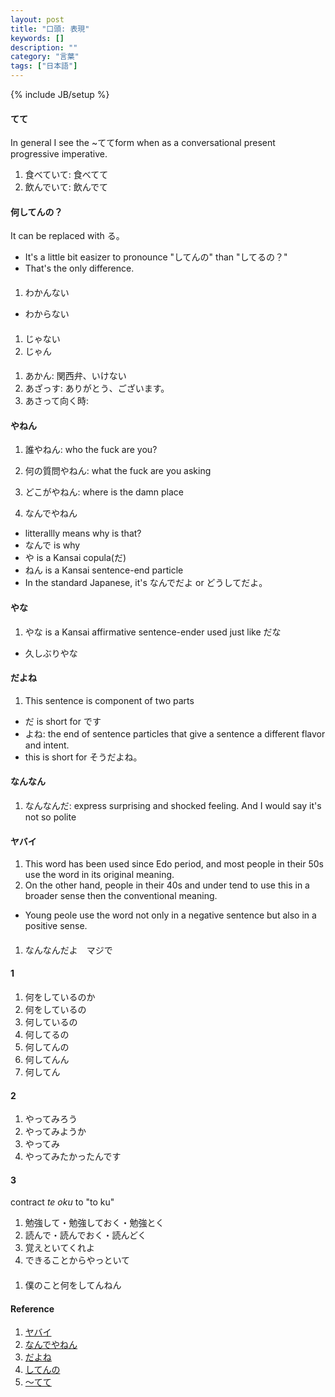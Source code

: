 ```yaml
---
layout: post
title: "口頭: 表現"
keywords: []
description: ""
category: "言葉"
tags: ["日本語"]
---
```

{% include JB/setup %}

#### てて
In general I see the ~ててform when as a conversational present progressive imperative.
1. 食べていて: 食べてて
2. 飲んでいて: 飲んでて

#### 何してんの？
It can be replaced with る。
- It's a little bit easizer to pronounce "してんの" than "してるの？"
- That's the only difference.

#### 
1.  わかんない
- わからない

####
1. じゃない
2. じゃん

####
1. あかん: 関西弁、いけない
2. あざっす: ありがとう、ございます。
3. あさって向く時:


#### やねん
1. 誰やねん: who the fuck are you?
2. 何の質問やねん: what the fuck are you asking
3. どこがやねん: where is the damn place

4. なんでやねん
- litterallly means why is that?
- なんで is why
- や is a Kansai copula(だ)
- ねん is a Kansai sentence-end particle
- In the standard Japanese, it's なんでだよ or どうしてだよ。

#### やな
1. やな is a Kansai affirmative sentence-ender used just like だな
- 久しぶりやな

#### だよね
1. This sentence is component of two parts
- だ is short for です
- よね: the end of sentence particles that give a sentence a different flavor and intent. 
- this is short for そうだよね。

#### なんなん
1. なんなんだ: express surprising and shocked feeling. And I would say it's not so polite

#### ヤバイ
1. This word has been used since Edo period, and most people in their 50s use
   the word in its original meaning.
2. On the other hand, people in their 40s and under tend to use this in a
   broader sense then the conventional meaning.
- Young peole use the word not only in a negative sentence but also in a
  positive sense.

####
1. なんなんだよ　マジで


#### 1 
1. 何をしているのか
2. 何をしているの
3. 何しているの
4. 何してるの
5. 何してんの
6. 何してんん
7. 何してん

#### 2
1. やってみろう
2. やってみようか
3. やってみ
4. やってみたかったんです





#### 3 
contract *te oku* to "to ku"
1. 勉強して・勉強しておく・勉強とく
2. 読んで・読んでおく・読んどく
3. 覚えといてくれよ
4. できることからやっといて


####
1. 僕のこと何をしてんねん



#### Reference
1. [ヤバイ](https://bondlingo.tv/blog/yabai%E3%82%84%E3%81%B0%E3%81%84-a-common-japanese-phrase-to-show-how-cool-you-are/)
2. [なんでやねん](https://japanese.stackexchange.com/questions/44186/usage-of-%E3%81%AA%E3%82%93%E3%81%A7%E3%82%84%E3%81%AD%E3%82%93)
3. [だよね](https://japanese.stackexchange.com/questions/12248/what-does-%E3%81%A0%E3%82%88%E3%81%AA%E3%83%BC-mean)
4. [してんの](https://hinative.com/ja/questions/848277)
5. [〜てて](https://community.bunpro.jp/t/form-followed-by/12701)
